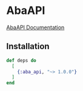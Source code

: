 # AbaAPI

[AbaAPI Documentation]

## Installation

```elixir
def deps do
  [
    {:aba_api, "~> 1.0.0"}
  ]
end
```

[AbaAPI Documentation]:https://hexdocs.pm/aba_api
